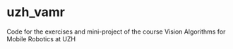 # uzh_vamr
Code for the exercises and mini-project of the course Vision Algorithms for Mobile Robotics at UZH

